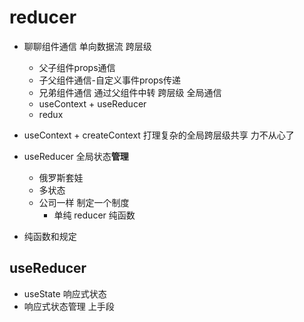 # reducer

- 聊聊组件通信
    单向数据流 跨层级
    - 父子组件props通信
    - 子父组件通信-自定义事件props传递
    - 兄弟组件通信 通过父组件中转
    跨层级 全局通信
    - useContext + useReducer
    - redux

- useContext + createContext 打理复杂的全局跨层级共享
    力不从心了
- useReducer 全局状态**管理**
    - 俄罗斯套娃
    - 多状态
    - 公司一样 制定一个制度
        - 单纯 reducer 纯函数
- 纯函数和规定

## useReducer
- useState 响应式状态
- 响应式状态管理
    上手段
    


